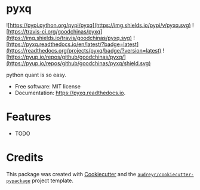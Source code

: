 # pyxq
![https://pypi.python.org/pypi/pyxq](https://img.shields.io/pypi/v/pyxq.svg)
![https://travis-ci.org/goodchinas/pyxq](https://img.shields.io/travis/goodchinas/pyxq.svg)
![https://pyxq.readthedocs.io/en/latest/?badge=latest](https://readthedocs.org/projects/pyxq/badge/?version=latest)
![https://pyup.io/repos/github/goodchinas/pyxq/](https://pyup.io/repos/github/goodchinas/pyxq/shield.svg)

python quant is so easy.

* Free software: MIT license
* Documentation: https://pyxq.readthedocs.io.


# Features
* TODO

# Credits
This package was created with [Cookiecutter](https://github.com/audreyr/cookiecutter) and the [`audreyr/cookiecutter-pypackage`](https://github.com/audreyr/cookiecutter-pypackage) project template.


